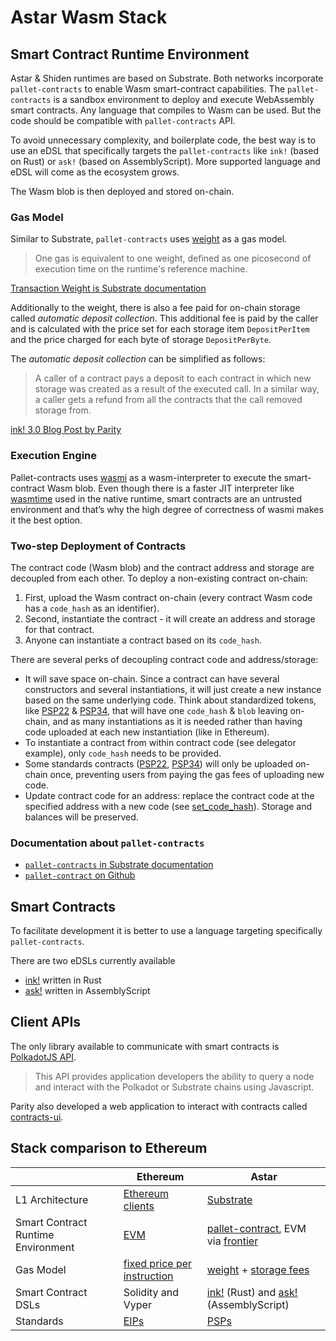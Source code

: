 # Astar Wasm Stack

## Smart Contract Runtime Environment

Astar & Shiden runtimes are based on Substrate. Both networks incorporate `pallet-contracts` to enable Wasm smart-contract capabilities. The `pallet-contracts` is a sandbox environment to deploy and execute WebAssembly smart contracts. Any language that compiles to Wasm can be used. But the code should be compatible with `pallet-contracts` API.

To avoid unnecessary complexity, and boilerplate code, the best way is to use an eDSL that specifically targets the `pallet-contracts` like `ink!` (based on Rust) or `ask!` (based on AssemblyScript). More supported language and eDSL will come as the ecosystem grows.

The Wasm blob is then deployed and stored on-chain.

### Gas Model

Similar to Substrate, `pallet-contracts` uses [weight][weight] as a gas model.

> One gas is equivalent to one weight, defined as one picosecond of execution time on the runtime's reference machine.

[Transaction Weight is Substrate documentation][weight]

Additionally to the weight, there is also a fee paid for on-chain storage called *automatic deposit collection*. This additional fee is paid by the caller and is calculated with the price set for each storage item `DepositPerItem` and the price charged for each byte of storage `DepositPerByte`.

The *automatic deposit collection* can be simplified as follows:

> A caller of a contract pays a deposit to each contract in which new storage was created as a result of the executed call. In a similar way, a caller gets a refund from all the contracts that the call removed storage from.

[ink! 3.0 Blog Post by Parity](https://www.parity.io/blog/ink-3-0-paritys-rust-based-language-gets-a-major-update)

### Execution Engine

Pallet-contracts uses [wasmi](https://github.com/paritytech/wasmi) as a wasm-interpreter to execute the smart-contract Wasm blob. Even though there is a faster JIT interpreter like [wasmtime](https://github.com/bytecodealliance/wasmtime) used in the native runtime, smart contracts are an untrusted environment and that’s why the high degree of correctness of wasmi makes it the best option.

### Two-step Deployment of Contracts

The contract code (Wasm blob) and the contract address and storage are decoupled from each other. To deploy a non-existing contract on-chain:

1. First, upload the Wasm contract on-chain (every contract Wasm code has a `code_hash` as an identifier).
2. Second, instantiate the contract - it will create an address and storage for that contract.
3. Anyone can instantiate a contract based on its `code_hash`.

There are several perks of decoupling contract code and address/storage:

- It will save space on-chain. Since a contract can have several constructors and several instantiations, it will just create a new instance based on the same underlying code. Think about standardized tokens, like [PSP22][PSP22] & [PSP34][PSP34], that will have one `code_hash` & `blob` leaving on-chain, and as many instantiations as it is needed rather than having code uploaded at each new instantiation (like in Ethereum).
- To instantiate a contract from within contract code (see delegator example), only `code_hash` needs to be provided.
- Some standards contracts ([PSP22][PSP22], [PSP34][PSP34]) will only be uploaded on-chain once, preventing users from paying the gas fees of uploading new code.
- Update contract code for an address: replace the contract code at the specified address with a new code (see [set_code_hash][set_code_hash]). Storage and balances will be preserved.

### Documentation about `pallet-contracts`

- [`pallet-contracts` in Substrate documentation](https://docs.substrate.io/v3/runtime/smart-contracts/)
- [`pallet-contract` on Github](https://github.com/paritytech/substrate/tree/master/frame/contracts)

## Smart Contracts

To facilitate development it is better to use a language targeting specifically `pallet-contracts`.

There are two eDSLs currently available

- [ink!] written in Rust
- [ask!][ask!] written in AssemblyScript

## Client APIs

The only library available to communicate with smart contracts is [PolkadotJS API](https://github.com/polkadot-js/api).

> This API provides application developers the ability to query a node and interact with the Polkadot or Substrate chains using Javascript.

Parity also developed a web application to interact with contracts called [contracts-ui](https://github.com/paritytech/contracts-ui).

## Stack comparison to Ethereum

| | Ethereum | Astar |
| --- | --- | --- |
| L1 Architecture | [Ethereum clients](https://ethereum.org/en/developers/docs/nodes-and-clients/) | [Substrate](https://substrate.io/)
Smart Contract Runtime Environment | [EVM] | [pallet-contract], EVM via [frontier]
Gas Model | [fixed price per instruction] | [weight] + [storage fees][storage]
Smart Contract DSLs | Solidity and Vyper | [ink!] (Rust) and [ask!] (AssemblyScript)
Standards | [EIPs] | [PSPs]

[weight]: https://docs.substrate.io/v3/concepts/weight/
[PSP22]: https://github.com/w3f/PSPs/blob/master/PSPs/psp-22.md
[PSP34]: https://github.com/w3f/PSPs/blob/master/PSPs/psp-34.md
[set_code_hash]: https://paritytech.github.io/ink/ink_env/fn.set_code_hash.html
[ink!]: https://github.com/paritytech/ink
[ask!]: https://github.com/ask-lang/ask
[EVM]: https://ethereum.org/en/developers/docs/evm/
[pallet-contract]: https://github.com/paritytech/substrate/tree/master/frame/contracts
[fixed price per instruction]: https://ethereum.github.io/yellowpaper/paper.pdf
[frontier]: https://github.com/paritytech/frontier
[weight]: https://docs.substrate.io/v3/concepts/weight/
[storage]: https://github.com/paritytech/substrate/blob/c00ed052e7cd72cfc4bc0e00e38722081b789ff5/frame/contracts/src/lib.rs#L351
[EIPs]: https://eips.ethereum.org/
[PSPs]: https://github.com/w3f/PSPs
